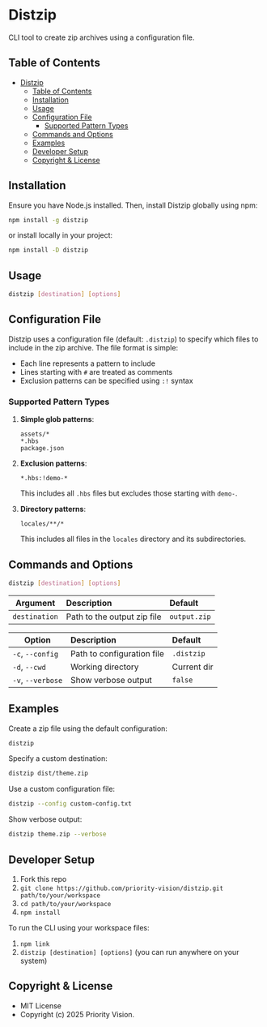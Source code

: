 # Distzip

CLI tool to create zip archives using a configuration file.

## Table of Contents

- [Distzip](#distzip)
	- [Table of Contents](#table-of-contents)
	- [Installation](#installation)
	- [Usage](#usage)
	- [Configuration File](#configuration-file)
		- [Supported Pattern Types](#supported-pattern-types)
	- [Commands and Options](#commands-and-options)
	- [Examples](#examples)
	- [Developer Setup](#developer-setup)
	- [Copyright \& License](#copyright--license)

## Installation

Ensure you have Node.js installed. Then, install Distzip globally using npm:

```bash
npm install -g distzip
```

or install locally in your project:

```bash
npm install -D distzip
```

## Usage

```bash
distzip [destination] [options]
```

## Configuration File

Distzip uses a configuration file (default: `.distzip`) to specify which files to include in the zip archive. The file format is simple:

- Each line represents a pattern to include
- Lines starting with `#` are treated as comments
- Exclusion patterns can be specified using `:!` syntax

### Supported Pattern Types

1. **Simple glob patterns**:
   ```
   assets/*
   *.hbs
   package.json
   ```

2. **Exclusion patterns**:
   ```
   *.hbs:!demo-*
   ```
   This includes all `.hbs` files but excludes those starting with `demo-`.

3. **Directory patterns**:
   ```
   locales/**/*
   ```
   This includes all files in the `locales` directory and its subdirectories.

## Commands and Options

```bash
distzip [destination] [options]
```

| Argument     | Description                                | Default     |
| ------------ | :----------------------------------------- | :---------- |
| `destination` | Path to the output zip file                | `output.zip` |

| Option            | Description                                | Default     |
| ----------------- | :----------------------------------------- | :---------- |
| `-c`, `--config`  | Path to configuration file                 | `.distzip`  |
| `-d`, `--cwd`     | Working directory                          | Current dir |
| `-v`, `--verbose` | Show verbose output                        | `false`     |

## Examples

Create a zip file using the default configuration:

```bash
distzip
```

Specify a custom destination:

```bash
distzip dist/theme.zip
```

Use a custom configuration file:

```bash
distzip --config custom-config.txt
```

Show verbose output:

```bash
distzip theme.zip --verbose
```

## Developer Setup

1. Fork this repo
2. `git clone https://github.com/priority-vision/distzip.git path/to/your/workspace`
3. `cd path/to/your/workspace`
4. `npm install`

To run the CLI using your workspace files:

1. `npm link`
2. `distzip [destination] [options]` (you can run anywhere on your system)

## Copyright & License

- MIT License
- Copyright (c) 2025 Priority Vision.
